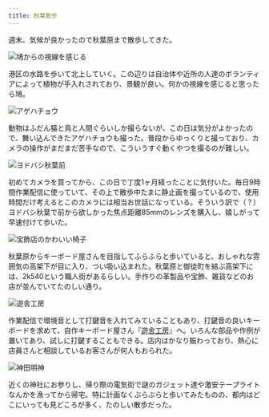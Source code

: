 ```yaml
---
title: 秋葉散歩
---
```

週末、気候が良かったので秋葉原まで散歩してきた。

![](https://lh5.googleusercontent.com/30W8cFaFlIzbLZD4lk2fNvTbdokdmMKyZSPXgdyGsFr9_ZD6ri5Iag5DY_fQoCrq59CV-EjKCoAnkGww3BoLIT80PcnVo59EojqZVQmeunynfXwsEI_bMI9NV9IIC1IuJFuNnrKLoF_14fqlMFp5uwI "鳩からの視線を感じる")

港区の水路を歩いて北上していく。この辺りは自治体や近所の人達のボランティアによって植物が手入れされており、景観が良い。何かの視線を感じると思ったら鳩。

![](https://lh4.googleusercontent.com/foDVjx3G0S-eKaPs1Azdzrk6xGoFOJmtLrGY_EtO8zhTu9fZb-eRQxVyKfa6RNEXEdddrhAfwc2TaVPzQwNaDhAvHRQ1df5IuU0KHBu4JYSHr8gSFAIxuIkQTX2OXAsi1trEBLE9TPwSHyqQ8Mppmk4 "アゲハチョウ")

動物はふだん猫と鳥と人間ぐらいしか撮らないが、この日は気分がよかったので、舞い込んできたアゲハチョウも撮った。普段からゆっくりと撮っており、カメラの操作がまだまだ苦手なので、こういうすぐ動くやつを撮るのが難しい。

![](https://lh4.googleusercontent.com/oAEar22GfY_INfDWsM5jsLX9t8kuW2DIwjVxMxPvLg7hHnY8aMU8XeXRK-PuUWkS4RiWVfRejwsw_kvZ8Wq8CkzKibw5GmWqYSThQqmd94ZX7BT9WE9QG9SlgIf1oAAzTBWLAw08UGJKrcGHVxuwMnk "ヨドバシ秋葉前")

初めてカメラを買ってから、この日で丁度1ヶ月経ったことに気付いた。毎日9時間作業配信に使っていて、その上で散歩中たまに静止画を撮っているので、使用時間だけ考えるとこのカメラには相当お世話になっている。そういう訳で（？）ヨドバシ秋葉で前から欲しかった焦点距離85mmのレンズを購入し、嬉しがって早速付けて歩いた。

![](https://lh6.googleusercontent.com/imBiCH1AtODqXoXmdp2qBhz4OEOsCyvI_uig17cTYQaa1W4KIOfaVVPEs2fPm6-dG5ROPljxF0Heq0DPDLL9XRCVy6DPAxzxNsa4GEHRxPHo9cK-_fE34BbPtKH4eMA9CGPhOrOO2y7t525LOh0uoYo "宝飾店のかわいい椅子")

秋葉原からキーボード屋さんを目指してふらふらと歩いていると、おしゃれな雰囲気の高架下が目に入り、つい吸い込まれた。秋葉原と御徒町を結ぶ高架下には、2k540という職人街があるらしい。手作りの革製品や宝飾、雑貨などのお店が並んでいてたのしい通り。

![](https://lh4.googleusercontent.com/glSHp6xRqoCz4jx2VCvHjA76anRhSYjQfwao2SqwRxp9pAyG7584xm3zcPSQelGH6TiJc_sB03VLogNag0zvNg1YItM8cah11wvUjb0MJfQ9ClueMoRw-Vqv1Gkv0NLD28S3EsNWXJALYBgGnc3tuNk "遊舎工房")

作業配信で環境音として打鍵音を入れてみていることもあり、打鍵音の良いキーボードを求めて、自作キーボード屋さん『[遊舎工房](https://yushakobo.jp/)』へ。いろんな部品や作例が置いてあり、試しに打鍵することもできる。店内はかなり賑わっており、熱心に店員さんと相談しているお客さんが何人もおられた。

![](https://lh6.googleusercontent.com/xr2RTt-P2OXbIef_g7DBwEYr5yYKNCL1GFJrHzBHorldsWBJSGMvPNNAJEVB_9SkhqLbgKh7dmu3CoPt5ZMZWPBDsh43p9sP1s0nbg7hQ-kosY3fw0APxxDjEa9MP9DW5EgbGKCoPi_khg9lq2dL22c "神田明神")

近くの神社にお参りし、帰り際の電気街で謎のガジェット達や激安テープライトなんかを漁ってから帰宅。特に計画なくぶらぶらと歩いてみたものの、都内はどこにいっても見どころが多く、たのしい散歩だった。
